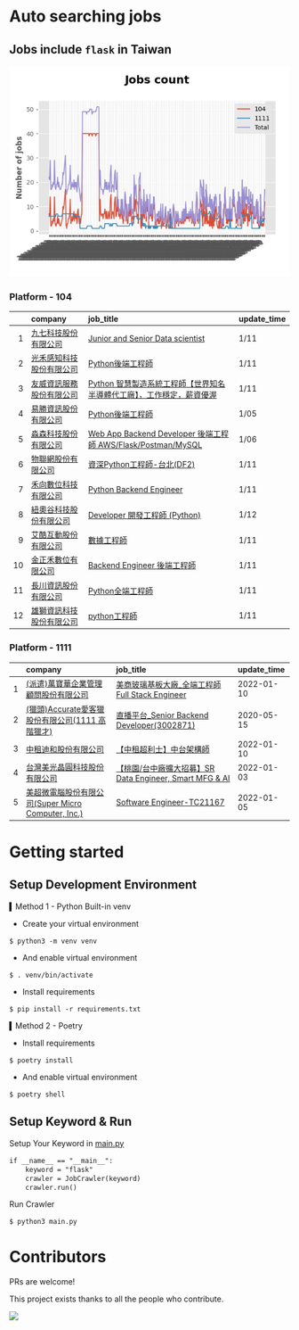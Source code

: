 # Auto searching jobs

## Jobs include `flask` in Taiwan 

 ![image](./doc/plot_img.jpg)


### Platform - 104


|    | company                                                                              | job_title                                                                                                                | update_time   |
|---:|:-------------------------------------------------------------------------------------|:-------------------------------------------------------------------------------------------------------------------------|:--------------|
|  1 | [九七科技股份有限公司](https://www.104.com.tw/company/1a2x6bl9vu?jobsource=jolist_b_date)      | [Junior and Senior Data scientist](https://www.104.com.tw/job/7fde6?jobsource=jolist_b_date)                             | 1/11          |
|  2 | [光禾感知科技股份有限公司](https://www.104.com.tw/company/1a2x6bks9s?jobsource=jolist_b_date)    | [Python後端工程師](https://www.104.com.tw/job/71j4l?jobsource=jolist_b_date)                                                  | 1/11          |
|  3 | [友威資訊服務股份有限公司](https://www.104.com.tw/company/1a2x6blnx5?jobsource=jolist_b_date)    | [Python 智慧製造系統工程師【世界知名半導體代工廠】，工作穩定，薪資優渥](https://www.104.com.tw/job/7f138?jobsource=jolist_b_date)                       | 1/11          |
|  4 | [易勝資訊股份有限公司](https://www.104.com.tw/company/1a2x6bj8og?jobsource=jolist_c_relevance) | [Python後端工程師](https://www.104.com.tw/job/76vbt?jobsource=jolist_c_relevance)                                             | 1/05          |
|  5 | [淼森科技股份有限公司](https://www.104.com.tw/company/1a2x6blm7t?jobsource=jolist_c_relevance) | [Web App Backend Developer 後端工程師 AWS/Flask/Postman/MySQL](https://www.104.com.tw/job/7a7i3?jobsource=jolist_c_relevance) | 1/06          |
|  6 | [物聯網股份有限公司](https://www.104.com.tw/company/1a2x6bk3uw?jobsource=jolist_b_date)       | [資深Python工程師-台北(DF2)](https://www.104.com.tw/job/7du8c?jobsource=jolist_b_date)                                          | 1/11          |
|  7 | [禾向數位科技有限公司](https://www.104.com.tw/company/1a2x6bl8h8?jobsource=jolist_b_date)      | [Python Backend Engineer](https://www.104.com.tw/job/71i7c?jobsource=jolist_b_date)                                      | 1/11          |
|  8 | [紐奧谷科技股份有限公司](https://www.104.com.tw/company/1a2x6blk60?jobsource=jolist_b_date)     | [Developer 開發工程師 (Python)](https://www.104.com.tw/job/78o4v?jobsource=jolist_b_date)                                     | 1/12          |
|  9 | [艾酷互動股份有限公司](https://www.104.com.tw/company/1a2x6bkq17?jobsource=jolist_b_date)      | [數據⼯程師](https://www.104.com.tw/job/7275w?jobsource=jolist_b_date)                                                        | 1/11          |
| 10 | [金正禾數位有限公司](https://www.104.com.tw/company/1a2x6bl4su?jobsource=jolist_b_date)       | [Backend Engineer 後端工程師](https://www.104.com.tw/job/720ep?jobsource=jolist_b_date)                                       | 1/11          |
| 11 | [長川資訊股份有限公司](https://www.104.com.tw/company/1a2x6bi3xl?jobsource=jolist_b_date)      | [Python全端工程師](https://www.104.com.tw/job/7h9wo?jobsource=jolist_b_date)                                                  | 1/11          |
| 12 | [雄獅資訊科技股份有限公司](https://www.104.com.tw/company/13kq7dpk?jobsource=jolist_b_date)      | [python工程師](https://www.104.com.tw/job/71rxc?jobsource=jolist_b_date)                                                    | 1/11          |

### Platform - 1111


|    | company                                                                          | job_title                                                                             | update_time   |
|---:|:---------------------------------------------------------------------------------|:--------------------------------------------------------------------------------------|:--------------|
|  1 | [(派遣)萬寶華企業管理顧問股份有限公司](https://www.1111.com.tw/corp/9590529/)                     | [美商玻璃基板大廠_全端工程師Full Stack Engineer](https://www.1111.com.tw/job/98565216/)            | 2022-01-10    |
|  2 | [(獵頭)Accurate愛客獵股份有限公司(1111 高階獵才)](https://www.1111.com.tw/corp/69647966/)       | [直播平台_Senior Backend Developer(3002871)](https://www.1111.com.tw/job/85960420/)       | 2020-05-15    |
|  3 | [中租迪和股份有限公司](https://www.1111.com.tw/corp/2850037/)                              | [【中租超利士】中台架構師](https://www.1111.com.tw/job/97507405/)                                 | 2022-01-10    |
|  4 | [台灣美光晶圓科技股份有限公司](https://www.1111.com.tw/corp/9622349/)                          | [【桃園/台中廠擴大招募】SR Data Engineer, Smart MFG & AI](https://www.1111.com.tw/job/97430508/) | 2022-01-03    |
|  5 | [美超微電腦股份有限公司(Super Micro Computer, Inc.)](https://www.1111.com.tw/corp/9530088/) | [Software Engineer-TC21167](https://www.1111.com.tw/job/98544764/)                    | 2022-01-05    |



# Getting started
## Setup Development Environment
▍Method 1 - Python Built-in venv

- Create your virtual environment
```
$ python3 -m venv venv
```
- And enable virtual environment
```
$ . venv/bin/activate
```
- Install requirements
```
$ pip install -r requirements.txt 
```

▍Method 2 - Poetry
- Install requirements
```
$ poetry install
```
- And enable virtual environment
```
$ poetry shell
```

## Setup Keyword & Run

Setup Your Keyword in [main.py](./main.py#L88)
```
if __name__ == "__main__":
    keyword = "flask"
    crawler = JobCrawler(keyword)
    crawler.run()
```

Run Crawler
```
$ python3 main.py
```

# Contributors
PRs are welcome!

This project exists thanks to all the people who contribute.

<a href="https://github.com/hsuanchi/auto-search-flask-job/graphs/contributors">
  <img src="https://contrib.rocks/image?repo=hsuanchi/auto-search-flask-job"/>
</a>
